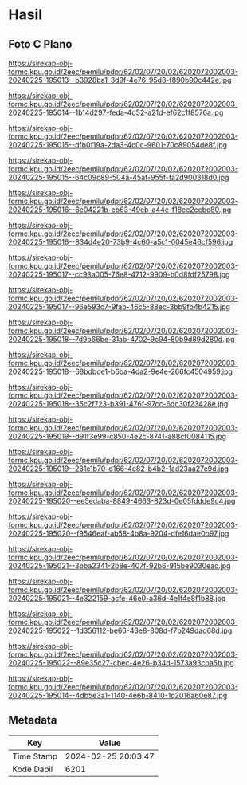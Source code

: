 # Hasil

## Foto C Plano

https://sirekap-obj-formc.kpu.go.id/2eec/pemilu/pdpr/62/02/07/20/02/6202072002003-20240225-195013--b3928ba1-3d9f-4e76-95d8-f890b90c442e.jpg

https://sirekap-obj-formc.kpu.go.id/2eec/pemilu/pdpr/62/02/07/20/02/6202072002003-20240225-195014--1b14d297-feda-4d52-a21d-ef62c1f8576a.jpg

https://sirekap-obj-formc.kpu.go.id/2eec/pemilu/pdpr/62/02/07/20/02/6202072002003-20240225-195015--dfb0f19a-2da3-4c0c-9601-70c89054de8f.jpg

https://sirekap-obj-formc.kpu.go.id/2eec/pemilu/pdpr/62/02/07/20/02/6202072002003-20240225-195015--64c09c89-504a-45af-955f-fa2d900318d0.jpg

https://sirekap-obj-formc.kpu.go.id/2eec/pemilu/pdpr/62/02/07/20/02/6202072002003-20240225-195016--6e04221b-eb63-49eb-a44e-f18ce2eebc80.jpg

https://sirekap-obj-formc.kpu.go.id/2eec/pemilu/pdpr/62/02/07/20/02/6202072002003-20240225-195016--834d4e20-73b9-4c60-a5c1-0045e46cf596.jpg

https://sirekap-obj-formc.kpu.go.id/2eec/pemilu/pdpr/62/02/07/20/02/6202072002003-20240225-195017--cc93a005-76e8-4712-9909-b0d8fdf25798.jpg

https://sirekap-obj-formc.kpu.go.id/2eec/pemilu/pdpr/62/02/07/20/02/6202072002003-20240225-195017--96e593c7-9fab-46c5-88ec-3bb9fb4b4215.jpg

https://sirekap-obj-formc.kpu.go.id/2eec/pemilu/pdpr/62/02/07/20/02/6202072002003-20240225-195018--7d9b66be-31ab-4702-9c94-80b9d89d280d.jpg

https://sirekap-obj-formc.kpu.go.id/2eec/pemilu/pdpr/62/02/07/20/02/6202072002003-20240225-195018--68bdbde1-b6ba-4da2-9e4e-266fc4504959.jpg

https://sirekap-obj-formc.kpu.go.id/2eec/pemilu/pdpr/62/02/07/20/02/6202072002003-20240225-195018--35c2f723-b391-476f-97cc-6dc30f23428e.jpg

https://sirekap-obj-formc.kpu.go.id/2eec/pemilu/pdpr/62/02/07/20/02/6202072002003-20240225-195019--d91f3e99-c850-4e2c-8741-a88cf0084115.jpg

https://sirekap-obj-formc.kpu.go.id/2eec/pemilu/pdpr/62/02/07/20/02/6202072002003-20240225-195019--281c1b70-d166-4e82-b4b2-1ad23aa27e9d.jpg

https://sirekap-obj-formc.kpu.go.id/2eec/pemilu/pdpr/62/02/07/20/02/6202072002003-20240225-195020--ee5edaba-8849-4663-823d-0e05fddde9c4.jpg

https://sirekap-obj-formc.kpu.go.id/2eec/pemilu/pdpr/62/02/07/20/02/6202072002003-20240225-195020--f9546eaf-ab58-4b8a-9204-dfe16dae0b97.jpg

https://sirekap-obj-formc.kpu.go.id/2eec/pemilu/pdpr/62/02/07/20/02/6202072002003-20240225-195021--3bba2341-2b8e-407f-92b6-915be9030eac.jpg

https://sirekap-obj-formc.kpu.go.id/2eec/pemilu/pdpr/62/02/07/20/02/6202072002003-20240225-195021--4e322159-acfe-46e0-a36d-4e1f4e8f1b88.jpg

https://sirekap-obj-formc.kpu.go.id/2eec/pemilu/pdpr/62/02/07/20/02/6202072002003-20240225-195022--1d356112-be66-43e8-808d-f7b249dad68d.jpg

https://sirekap-obj-formc.kpu.go.id/2eec/pemilu/pdpr/62/02/07/20/02/6202072002003-20240225-195022--89e35c27-cbec-4e26-b34d-1573a93cba5b.jpg

https://sirekap-obj-formc.kpu.go.id/2eec/pemilu/pdpr/62/02/07/20/02/6202072002003-20240225-195014--4db5e3a1-1140-4e6b-8410-1d2016a60e87.jpg


## Metadata

| Key        | Value               |
| ---------- | ------------------- |
| Time Stamp | 2024-02-25 20:03:47 |
| Kode Dapil | 6201                |



